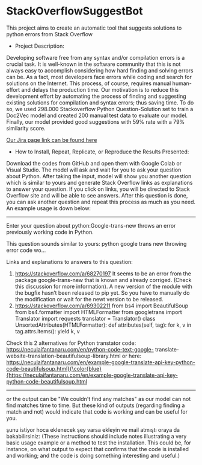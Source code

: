 # StackOverflowSuggestBot
This project aims to create an automatic tool that suggests solutions to python errors from Stack Overflow

- Project Description:

Developing software free from any syntax and/or compilation errors is a crucial task. 
It is well-known in the software community that this is not always easy to accomplish considering how hard finding and solving errors can be. 
As a fact, most developers face errors while coding and search for solutions on the Internet. This process, of course, requires manual human-effort and delays the production time. 
Our motivation is to reduce this development effort by automating the process of finding and suggesting existing solutions for compilation and syntax errors; thus saving time. 
To do so, we used 298.000 Stackoverflow Python Question-Solution set to train a Doc2Vec model and created 200 manual test data to evaluate our model. 
Finally, our model provided good suggestions with 59\% rate with a 79\% similarity score. 

[Our Jira page link can be found here](https://cs48000-team1.atlassian.net/jira/software/c/projects/CT/boards/1)

- How to Install, Repeat, Replicate, or Reproduce the Results Presented: 

Download the codes from GitHub and open them with Google Colab or Visual Studio. The model will ask and wait for you to ask your question about Python. After taking the input, model will show you another question which is similar to yours and generate Stack Overflow links as explanations to answer your question. If you click on links, you will be directed to Stack Overflow site and will be able to see answers. After this question is done, you can ask another question and repeat this process as much as you need. An example usage is down below:

-----------------------------------------------------------------------------------------------------------------------------------------------------------
Enter your question about python:Google-trans-new throws an error previously working code in Python.

This question sounds similar to yours: python google trans new throwing error code wo...

Links and explanations to answers to this question:
1. https://stackoverflow.com/a/68270197
It seems to be an error from the package google-trans-new that is known and already corriged. (Check this discussion for more information).
A new version of the module with the bugfix hasn’t been released to pip yet. So you have to manually do the modification or wait for the newt version to be released.
2. https://stackoverflow.com/a/69302211
from bs4 import BeautifulSoup
from bs4.formatter import HTMLFormatter
from googletrans import Translator
import requests
translator = Translator()
class UnsortedAttributes(HTMLFormatter):
def attributes(self, tag):
for k, v in tag.attrs.items():
yield k, v

Check this 2 alternatives for Python transtator code:
https://neculaifantanaru.com/en/python-code-text-google-
translate-website-translation-beautifulsoup-library.html
or here:
https://neculaifantanaru.com/en/example-google-translate-api-key-python-code-beautifulsoup.html}{\color{blue}{https://neculaifantanaru.com/en/example-google-translate-api-key-python-code-beautifulsoup.html

-----------------------------------------------------------------------------------------------------------------------------------------------------------

or the output can be "We couldn't find any matches"  as our model can not find matches time to time. But these kind of outputs (regarding finding a match and not) would indicate that code is working and can be useful for you.

şunu istiyor hoca eklenecek şey varsa ekleyin ve mail atmıştı oraya da bakabilirsiniz:
(These instructions should include notes illustrating a very basic usage example or a method to test the installation. This could be, for instance, on what output to expect that confirms that the code is installed and working; and the code is doing something interesting and useful.)
 










